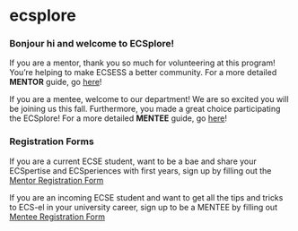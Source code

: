 # ecsplore

### Bonjour hi and welcome to ECSplore!

If you are a mentor, thank you so much for volunteering at this program! You’re helping to make ECSESS a better community. For a more detailed **MENTOR** guide, go [here](https://github.com/dvculha/ecsplore/blob/master/ECSplore_Mentor_Guide.md)!

If you are a mentee, welcome to our department! We are so excited you will be joining us this fall. Furthermore, you made a great choice participating the ECSplore! For a more detailed **MENTEE** guide, go [here](https://github.com/dvculha/ecsplore/blob/master/ECSplore_Mentee_Guide.md)!

### Registration Forms

If you are a current ECSE student, want to be a bae and share your ECSpertise and ECSperiences with first years, sign up by filling out the [Mentor Registration Form](https://docs.google.com/forms/d/1yP4fYtM0sOsALf6lmGs2KT1C965l_-YIeha2-6LiC6k/edit)

If you are an incoming ECSE student and want to get all the tips and tricks to ECS-el in your university career, sign up to be a MENTEE by filling out [Mentee Registration Form](https://docs.google.com/forms/d/10IbJaNsGHym15OfBf3Rb0AwUuk7JFqxeO1TwIyysocU/edit)
